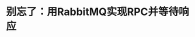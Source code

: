别忘了：用RabbitMQ实现RPC并等待响应
================================================================================
